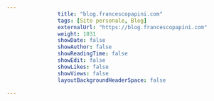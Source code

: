 ---
                title: "blog.francescopapini.com"
                tags: [Sito personale, Blog]
                externalUrl: "https://blog.francescopapini.com"
                weight: 1031
                showDate: false
                showAuthor: false
                showReadingTime: false
                showEdit: false
                showLikes: false
                showViews: false
                layoutBackgroundHeaderSpace: false
                ---

